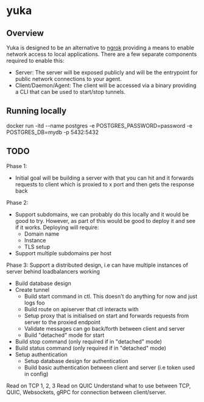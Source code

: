 # yuka

## Overview

Yuka is designed to be an alternative to [ngrok](https://ngrok.com/) providing a means to enable network access to local applications. There are a few separate components required to enable this:

- Server: The server will be exposed publicly and will be the entrypoint for public network connections to your agent. 
- Client/Daemon/Agent: The client will be accessed via a binary providing a CLI that can be used to start/stop tunnels. 


## Running locally

docker run -itd --name postgres -e POSTGRES_PASSWORD=password -e POSTGRES_DB=mydb -p 5432:5432


## TODO


Phase 1:
- Initial goal will be building a server with that you can hit and it forwards requests to client which is proxied to x port and then gets the response back

Phase 2:
- Support subdomains, we can probably do this locally and it would be good to try. However, as part of this would be good to deploy it and see if it works. Deploying will require:
  - Domain name
  - Instance
  - TLS setup
- Support multiple subdomains per host

Phase 3: Support a distributed design, i.e can have multiple instances of server behind loadbalancers working 

- Build database design
- Create tunnel
    - Build start command in ctl. This doesn't do anything for now and just logs foo
    - Build route on apiserver that ctl interacts with
    - Setup proxy that is initialised on start and forwards requests from server to the proxied endpoint
    - Validate messages can go back/forth between client and server
    - Build "detached" mode for start
- Build stop command (only required if in "detached" mode)
- Build status command (only required if in "detached" mode)
- Setup authentication
  -  Setup database design for authentication
  -  Build basic authentication between client and server (i.e token used in config)


Read on TCP 1, 2, 3
Read on QUIC
Understand what to use between TCP, QUIC, Websockets, gRPC for connection between client/server.